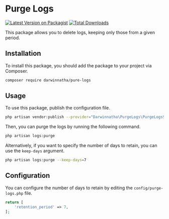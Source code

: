 # Purge Logs

[![Latest Version on Packagist](https://img.shields.io/packagist/v/darwinnatha/purge-logs.svg?style=flat-square)](https://packagist.org/packages/darwinnatha/purge-logs)
[![Total Downloads](https://img.shields.io/packagist/dt/darwinnatha/purge-logs.svg?style=flat-square)](https://packagist.org/packages/darwinnatha/purge-logs)

This package allows you to delete logs, keeping only those from a given period. 

## Installation

To install this package, you should add the package to your project via Composer.

```bash
composer require darwinnatha/pure-logs
```

## Usage

To use this package, publish the configuration file.

```bash
php artisan vendor:publish --provider="Darwinnatha\PurgeLogs\PurgeLogsServiceProvider"
```

Then, you can purge the logs by running the following command.

```bash
php artisan logs:purge
```

Alternatively, if you want to specify the number of days to retain, you can use the `keep-days` argument.

```bash
php artisan logs:purge --keep-days=7
```

## Configuration
You can configure the number of days to retain by editing the `config/purge-logs.php` file.



```php
return [
    'retention_period' => 7,
];
```
